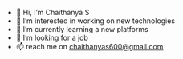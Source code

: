 - 👋 Hi, I’m Chaithanya S
- 👀 I’m interested in working on new technologies
- 🌱 I’m currently learning a new platforms
- 💞️ I’m looking for a job
- 📫 reach me on chaithanyas600@gmail.com

<!---
Chaithanyas30/Chaithanyas30 is a ✨ special ✨ repository because its `README.md` (this file) appears on your GitHub profile.
You can click the Preview link to take a look at your changes.
--->
